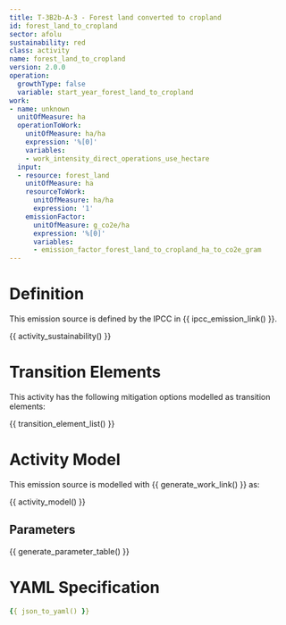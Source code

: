 ```yaml
---
title: T-3B2b-A-3 - Forest land converted to cropland
id: forest_land_to_cropland
sector: afolu
sustainability: red
class: activity
name: forest_land_to_cropland
version: 2.0.0
operation:
  growthType: false
  variable: start_year_forest_land_to_cropland
work:
- name: unknown
  unitOfMeasure: ha
  operationToWork:
    unitOfMeasure: ha/ha
    expression: '%[0]'
    variables:
    - work_intensity_direct_operations_use_hectare
  input:
  - resource: forest_land
    unitOfMeasure: ha
    resourceToWork:
      unitOfMeasure: ha/ha
      expression: '1'
    emissionFactor:
      unitOfMeasure: g_co2e/ha
      expression: '%[0]'
      variables:
      - emission_factor_forest_land_to_cropland_ha_to_co2e_gram
---
```



# Definition
This emission source is defined by the IPCC in {{ ipcc_emission_link() }}.

{{ activity_sustainability() }}

# Transition Elements

This activity has the following mitigation options modelled as transition elements:

{{ transition_element_list() }}

# Activity Model
This emission source is modelled with {{ generate_work_link() }} as:

{{ activity_model() }}

## Parameters

{{ generate_parameter_table() }}

# YAML Specification

```yaml
{{ json_to_yaml() }}
```

